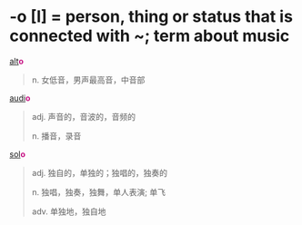 # -o [I] = person, thing or status that is connected with ~; term about music

[alt](_alt_.md)<b style="color: #C71585;">o</b>
> n. 女低音，男声最高音，中音部

[audi](_aud_.md)<b style="color: #C71585;">o</b>
> adj. 声音的，音波的，音频的
>
> n. 播音，录音

[sol](_sol_.md)<b style="color: #C71585;">o</b>
> adj. 独自的，单独的；独唱的，独奏的
>
> n. 独唱，独奏，独舞，单人表演; 单飞
>
> adv. 单独地，独自地